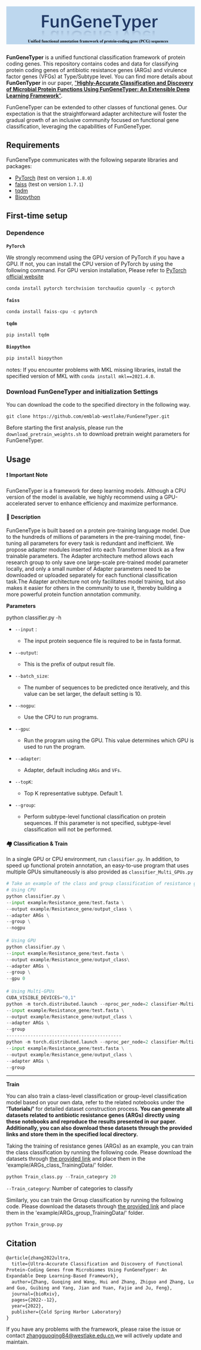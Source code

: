 # ![image-20231031181844548](example/log.png)

**FunGeneTyper** is a unified functional classification framework of protein coding genes. This repository contains codes and data for classifying protein coding genes of antibiotic resistance genes (ARGs)  and virulence factor genes (VFGs) at Type/Subtype level.  You can find more details about **FunGenTyper** in our paper, ["**Highly-Accurate Classification and Discovery of Microbial Protein Functions Using FunGeneTyper: An Extensible Deep Learning Framework**"](https://www.biorxiv.org/content/10.1101/2022.12.28.522150v2). 

FunGeneTyper can be extended to other classes of functional genes. Our expectation is that the straightforward adapter architecture will foster the gradual growth of an inclusive community focused on functional gene classification, leveraging the capabilities of FunGeneTyper.



## Requirements

FunGeneType communicates with  the following separate libraries and packages:

- [PyTorch](https://github.com/pytorch/pytorch)   (test on version `1.8.0`)
- [faiss](https://github.com/facebookresearch/faiss)     (test on version `1.7.1`)
- [tqdm](https://github.com/tqdm/tqdm)      
- [Biopython](https://biopython.org/)  



## First-time setup	
### Dependence
**`PyTorch`** 

We strongly recommend using the GPU version of PyTorch if you have a GPU. If not, you can install the CPU version of PyTorch by using the following command. For GPU version installation, Please refer to  [PyTorch official website](https://github.com/pytorch/pytorch)

```python
conda install pytorch torchvision torchaudio cpuonly -c pytorch
```

**`faiss`**

```python
conda install faiss-cpu -c pytorch 
```

**`tqdm`**

```python
pip install tqdm
```

**`Biopython`**

```python
pip install biopython
```

notes: If you encounter problems with MKL missing libraries, install the specified version of MKL with `conda install mkl==2021.4.0`.


### Download FunGeneTyper and initialization Settings
You can download the code to the specified directory in the following way.
```
git clone https://github.com/emblab-westlake/FunGeneTyper.git
```
Before starting the first analysis, please run the `download_pretrain_weights.sh` to  download pretrain weight parameters for FunGeneTyper.




## Usage

#### :heavy_exclamation_mark: **Important Note**

FunGeneTyper is a framework for deep learning models. Although a CPU version of the model is available, we highly recommend using a GPU-accelerated server to enhance efficiency and maximize performance.



#### :house_with_garden:  **Description**

FunGeneType is built based on a protein pre-training language model. Due to the hundreds of millions of parameters in the pre-training model, fine-tuning all parameters for every task is redundant and inefficient. We propose adapter modules inserted into each Transformer block as a few trainable parameters. The Adapter architecture method allows each research group to only save one large-scale pre-trained model parameter locally, and only a small number of Adapter parameters need to be downloaded or uploaded separately for each functional classification task.The Adapter architecture not only facilitates model training, but also makes it easier for others in the community to use it, thereby building a more powerful protein function annotation community.



**Parameters**

python classifier.py -h

- `--input` : 
  - The input protein sequence file is required to be in fasta format.

- `--output`: 
  - This is the prefix of output result file.

- `--batch_size`:
  -  The number of sequences to be predicted once iteratively, and this value can be set larger, the default setting is 10.

- `--nogpu`:
  -  Use the CPU to run programs.

- `--gpu`:
  -  Run the program using the GPU. This value determines which GPU is used to run the program.

- `--adapter`:
  -  Adapter, default including `ARGs` and `VFs`.

- `--topK`:
  -  Top K representative subtype. Default 1.
  
- `--group`:
  -  Perform subtype-level functional classification on protein sequences. If this parameter is not specified, subtype-level classification will not be performed.





#### :houses: Classification & Train

In a single GPU or CPU environment, run `classifier.py`. In addition, to speed up functional protein annotation, an easy-to-use program that uses multiple GPUs simultaneously is also provided as `classifier_Multi_GPUs.py`

```python
# Take an example of the class and group classification of resistance genes
# Using CPU
python classifier.py \
--input example/Resistance_gene/test.fasta \
--output example/Resistance_gene/output_class \
--adapter ARGs \
--group \
--nogpu

# Using GPU 
python classifier.py \
--input example/Resistance_gene/test.fasta \
--output example/Resistance_gene/output_class\
--adapter ARGs \
--group \
--gpu 0

# Using Multi-GPUs
CUDA_VISIBLE_DEVICES="0,1" 
python -m torch.distributed.launch --nproc_per_node=2 classifier-Multi-GPUs.py \
--input example/Resistance_gene/test.fasta \
--output example/Resistance_gene/output_class \
--adapter ARGs \
--group 
-------------------------------------------
python -m torch.distributed.launch --nproc_per_node=2 classifier-Multi-GPUs.py \
--input example/Resistance_gene/test.fasta \
--output example/Resistance_gene/output_class \
--adapter ARGs \
--group 
```



---



**Train**

You can also train a class-level classification or group-level classification model based on your own data, refer to the related notebooks under the **'Tutorials/'** for detailed dataset construction process.  **You can generate all datasets related to antibiotic resistance genes (ARGs) directly using these notebooks and reproduce the results presented in our paper. Additionally, you can also download these datasets through the provided links and store them in the specified local directory.**



Taking the training of resistance genes (ARGs) as an example, you can train the class classification by running the following code.  Please download the datasets through [the provided link](https://drive.google.com/drive/folders/1uKP9-IIkOXqgQYSSfruycdCyl0otY41J?usp=drive_link) and place them in the 'example/ARGs_class_TrainingData/' folder. 

```python
python Train_class.py --Train_category 20
```

`--Train_category`: Number of categories to classify 



Similarly, you can train the Group classification by running the following code. Please download the datasets through [the provided link](https://drive.google.com/drive/folders/1QZHu0lY1-l_qdL9xu7BVZMtaEzVnydwO?usp=drive_link) and place them in the 'example/ARGs_group_TrainingData/' folder. 

```python
python Train_group.py
```



## Citation

```
@article{zhang2022ultra,
  title={Ultra-Accurate Classification and Discovery of Functional Protein-Coding Genes from Microbiomes Using FunGeneTyper: An Expandable Deep Learning-Based Framework},
  author={Zhang, Guoqing and Wang, Hui and Zhang, Zhiguo and Zhang, Lu and Guo, Guibing and Yang, Jian and Yuan, Fajie and Ju, Feng},
  journal={bioRxiv},
  pages={2022--12},
  year={2022},
  publisher={Cold Spring Harbor Laboratory}
}
```

If you have any problems with the framework, please raise the issue or contact zhangguoqing84@westlake.edu.cn,we will actively update and maintain.
